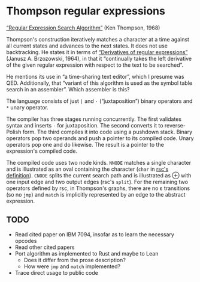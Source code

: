 # Thompson regular expressions

[“Regular Expression Search Algorithm”](https://dl.acm.org/doi/10.1145/363347.363387)
(Ken Thompson, 1968)

Thompson's construction iteratively matches a character at a time against all
current states and advances to the next states. It does not use backtracking. He
states it in terms of [“Derivatives of regular expressions”](https://dl.acm.org/doi/10.1145/321239.321249)
(Janusz A. Brzozowski, 1964), in that it “continually takes the left derivative
of the given regular expression with respect to the text to be searched”.

He mentions its use in “a time-sharing text editor”, which I presume was QED.
Additionally, that “variant of this algorithm is used as the symbol table search
in an assembler”. Which assembler is this?

The language consists of just `|` and `·` (“juxtaposition”) binary operators and
`*` unary operator.

The compiler has three stages running concurrently. The first validates syntax
and inserts `·` for juxtaposition. The second converts it to reverse-Polish
form. The third compiles it into code using a pushdown stack. Binary operators
pop two operands and push a pointer to its compiled code. Unary operators pop
one and do likewise. The result is a pointer to the expression's compiled code.

The compiled code uses two node kinds. `NNODE` matches a single character and is
illustrated as an oval containing the character (`char` in [rsc's definition](https://swtch.com/~rsc/regexp/regexp2.html)).
`CNODE` splits the current search path and is illustrated as ⊕ with one input
edge and two output edges (rsc's `split`). For the remaining two operators
defined by rsc, in Thompson's graphs, there are no ε transitions (so no `jmp`)
and `match` is implicitly represented by an edge to the abstract expression.

## TODO

- Read cited paper on IBM 7094, insofar as to learn the necessary opcodes
- Read other cited papers
- Port algorithm as implemented to Rust and maybe to Lean
  - Does it differ from the prose description?
  - How were `jmp` and `match` implemented?
- Trace direct usage to public code
